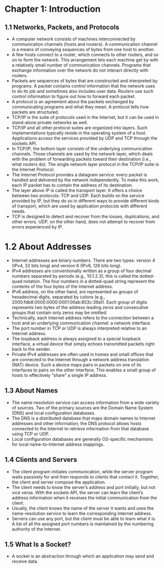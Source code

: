 # Chapter 1: Introduction
## 1.1 Networks, Packets, and Protocols
- A computer network consists of machines interconnected by communication channels (hosts and routers). A communication channel is a means of conveying sequences of bytes from one host to another.
- A few hosts connect to a router, which connects to other routers, and so on to form the network. This arrangement lets each machine get by with a relatively small number of communication channels. Programs that exchange information over the network do not interact directly with routers.
- Packets are sequences of bytes that are constructed and interpreted by programs. A packet contains control information that the network uses to do its job and sometimes also includes user data. Routers use such control information to figure out how to forward each packet.
- A protocol is an agreement about the packets exchanged by communicating programs and what they mean. A protocol tells how packets are structured.
- TCP/IP is the suite of protocols used in the Internet, but it can be used in stand-alone private networks as well.
- TCP/IP and all other protocol suites are organized into layers. Such implementations typically reside in the operating system of a host. Applications access the services provided by UDP and TCP through the sockets API.
- In TCP/IP, the bottom layer consists of the underlying communication channels. Those channels are used by the network layer, which deals with the problem of forwarding packets toward their destination (i.e., what routers do). The single network layer protocol in the TCP/IP suite is the Internet Protocol.
- The Internet Protocol provides a datagram service: every packet is handled and delivered by the network independently. To make this work, each IP packet has to contain the address of its destination.
- The layer above IP is called the transport layer. It offers a choice between two protocols: TCP and UDP. Each builds on the service provided by IP, but they do so in different ways to provide different kinds of transport, which are used by application protocols with different needs.
- TCP is designed to detect and recover from the losses, duplications, and other errors. UDP, on the other hand, does not attempt to recover from errors experienced by IP.
# 1.2 About Addresses
- Internet addresses are binary numbers. There are two types: version 4 (IPv4, 32 bits long) and version 6 (IPv6, 128 bits long).
- IPv4 addresses are conventionally written as a group of four decimal numbers separated by periods (e.g., 10.1.2.3); this is called the dotted-quad notation. The four numbers in a dotted-quad string represent the contents of the four bytes of the Internet address.
- IPv6 address, on the other hand, are represented as groups of hexadecimal digits, separated by colons (e.g., 2000:fdb8:0000:0000:0001:00ab:853c:39a1). Each group of digits represents two bytes of the address leading zeros and consecutive groups that contain only zeros may be omitted.
- Technically, each Internet address refers to the connection between a host and an underlying communication channel: a network interface.
- The port number in TCP or UDP is always interpreted relative to an Internet address.
- The loopback address is always assigned to a special loopback interface, a virtual device that simply echoes transmitted packets right back to the sender.
- Private IPv4 addresses are often used in homes and small offices that are connected to the Internet through a network address translation (NAT) device. Such a device maps pairs in packets on one of its interfaces to pairs on the other interface. This enables a small group of hosts to effectively “share” a single IP address.
## 1.3 About Names
- The name-resolution service can access information from a wide variety of sources. Two of the primary sources are the Domain Name System (DNS) and local configuration databases.
- The DNS is a distributed database that maps domain names to Internet addresses and other information; the DNS protocol allows hosts connected to the Internet to retrieve information from that database using TCP or UDP. 
- Local configuration databases are generally OS-specific mechanisms for local name-to-Internet address mappings.
## 1.4 Clients and Servers
- The client program initiates communication, while the server program waits passively for and then responds to clients that contact it. Together, the client and server compose the application.
- The client needs to know the server’s address and port initially, but not vice versa. With the sockets API, the server can learn the client’s address information when it receives the initial communication from the client.
- Usually, the client knows the name of the server it wants and uses the name-resolution service to learn the corresponding Internet address.
- Servers can use any port, but the client must be able to learn what it is. A list of all the assigned port numbers is maintained by the numbering authority of the Internet.
## 1.5 What Is a Socket?
- A socket is an abstraction through which an application may send and receive data.
